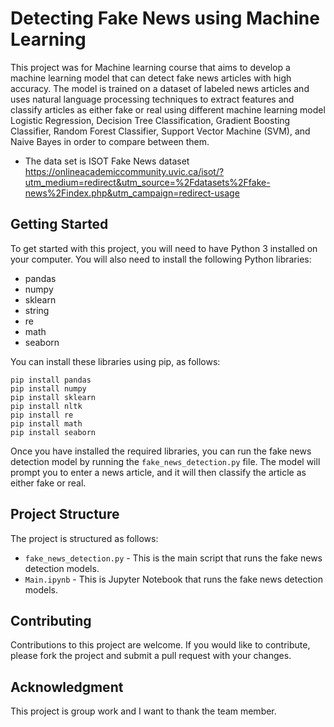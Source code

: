 # Detecting Fake News using Machine Learning

This project was for Machine learning course that  aims to develop a machine learning model that can detect fake news articles with high accuracy. The model is trained on a dataset of labeled news articles and uses natural language processing techniques to extract features and classify articles as either fake or real using different machine learning model Logistic Regression, Decision Tree Classification, Gradient Boosting Classifier, Random Forest Classifier, Support Vector Machine (SVM), and Naive Bayes in order to compare between them.

- The data set is  ISOT Fake News dataset 
https://onlineacademiccommunity.uvic.ca/isot/?utm_medium=redirect&utm_source=%2Fdatasets%2Ffake-news%2Findex.php&utm_campaign=redirect-usage

## Getting Started

To get started with this project, you will need to have Python 3 installed on your computer. You will also need to install the following Python libraries:

- pandas
- numpy
- sklearn
- string
- re
- math
- seaborn

You can install these libraries using pip, as follows:

```
pip install pandas
pip install numpy
pip install sklearn
pip install nltk
pip install re
pip install math
pip install seaborn
```

Once you have installed the required libraries, you can run the fake news detection model by running the `fake_news_detection.py` file. The model will prompt you to enter a news article, and it will then classify the article as either fake or real.

## Project Structure

The project is structured as follows:

- `fake_news_detection.py` - This is the main script that runs the fake news detection models.
- `Main.ipynb` -  This is  Jupyter Notebook  that runs the fake news detection models.


## Contributing

Contributions to this project are welcome. If you would like to contribute, please fork the project and submit a pull request with your changes.

## Acknowledgment

This project is group work and I want to thank the team member.
